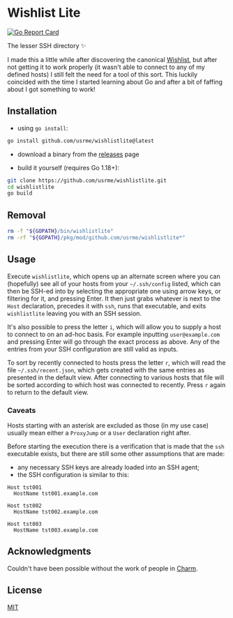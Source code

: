 # Wishlist Lite

[![Go Report Card](https://goreportcard.com/badge/github.com/usrme/wishlistlite)](https://goreportcard.com/report/github.com/usrme/wishlistlite)

The lesser SSH directory ✨

I made this a little while after discovering the canonical [Wishlist](https://github.com/charmbracelet/wishlist), but after not getting it to work properly (it wasn't able to connect to any of my defined hosts) I still felt the need for a tool of this sort. This luckily coincided with the time I started learning about Go and after a bit of faffing about I got something to work!

## Installation

- using `go install`:

```bash
go install github.com/usrme/wishlistlite@latest
```

- download a binary from the [releases](https://github.com/usrme/wishlistlite/releases) page

- build it yourself (requires Go 1.18+):

```bash
git clone https://github.com/usrme/wishlistlite.git
cd wishlistlite
go build
```

## Removal

```bash
rm -f "${GOPATH}/bin/wishlistlite"
rm -rf "${GOPATH}/pkg/mod/github.com/usrme/wishlistlite*"
```

## Usage

Execute `wishlistlite`, which opens up an alternate screen where you can (hopefully) see all of your hosts from your `~/.ssh/config` listed, which can then be SSH-ed into by selecting the appropriate one using arrow keys, or filtering for it, and pressing Enter. It then just grabs whatever is next to the `Host` declaration, precedes it with `ssh`, runs that executable, and exits `wishlistlite` leaving you with an SSH session.

It's also possible to press the letter `i`, which will allow you to supply a host to connect to on an ad-hoc basis. For example inputting `user@example.com` and pressing Enter will go through the exact process as above. Any of the entries from your SSH configuration are still valid as inputs.

To sort by recently connected to hosts press the letter `r`, which will read the file `~/.ssh/recent.json`, which gets created with the same entries as presented in the default view. After connecting to various hosts that file will be sorted according to which host was connected to recently. Press `r` again to return to the default view.

### Caveats

Hosts starting with an asterisk are excluded as those (in my use case) usually mean either a `ProxyJump` or a `User` declaration right after.

Before starting the execution there is a verification that is made that the `ssh` executable exists, but there are still some other assumptions that are made:

- any necessary SSH keys are already loaded into an SSH agent;
- the SSH configuration is similar to this:

```text
Host tst001
  HostName tst001.example.com

Host tst002
  HostName tst002.example.com

Host tst003
  HostName tst003.example.com
```

## Acknowledgments

Couldn't have been possible without the work of people in [Charm](https://github.com/charmbracelet).

## License

[MIT](/LICENSE)
